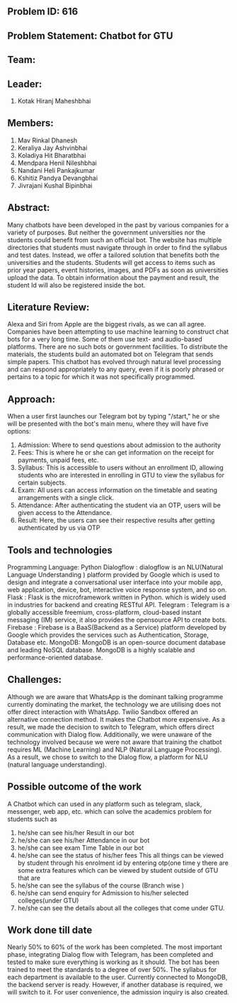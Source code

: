 ## Problem ID: 616

## Problem Statement: Chatbot for GTU

## Team:

## Leader:

1. Kotak Hiranj Maheshbhai

## Members:

1. Mav Rinkal Dhanesh
2. Keraliya Jay Ashvinbhai
3. Koladiya Hit Bharatbhai
4. Mendpara Henil Nileshbhai
5. Nandani Heli Pankajkumar
6. Kshitiz Pandya Devangbhai
7. Jivrajani Kushal Bipinbhai

## Abstract:

Many chatbots have been developed in the past by various companies for a variety of purposes. But neither the government universities nor the students could benefit from such an official bot. The website has multiple directories that students must navigate through in order to find the syllabus and test dates. Instead, we offer a tailored solution that benefits both the universities and the students. Students will get access to items such as prior year papers, event histories, images, and PDFs as soon as universities upload the data. To obtain information about the payment and result, the student Id will also be registered inside the bot.

## Literature Review:

Alexa and Siri from Apple are the biggest rivals, as we can all agree. Companies have been attempting to use machine learning to construct chat bots for a very long time. Some of them use text- and audio-based platforms. There are no such bots or government facilities. To distribute the materials, the students build an automated bot on Telegram that sends simple papers. This chatbot has evolved through natural level processing and can respond appropriately to any query, even if it is poorly phrased or pertains to a topic for which it was not specifically programmed.

## Approach:

When a user first launches our Telegram bot by typing "/start," he or she will be presented with the bot's main menu, where they will have five options:

1. Admission: Where to send questions about admission to the authority
2. Fees: This is where he or she can get information on the receipt for payments, unpaid fees, etc.
3. Syllabus: This is accessible to users without an enrollment ID, allowing students who are interested in enrolling in GTU to view the syllabus for certain subjects.
4. Exam: All users can access information on the timetable and seating arrangements with a single click.
5. Attendance: After authenticating the student via an OTP, users will be given access to the Attendance.
6. Result: Here, the users can see their respective results after getting authenticated by us via OTP

## Tools and technologies

Programming Language: Python
Dialogflow : dialogflow is an NLU(Natural Language Understanding ) platform provided by Google which is used to design and integrate a conversational user interface into your mobile app, web application, device, bot, interactive voice response system, and so on.
Flask : Flask is the microframework written in Python. which is widely used in industries for backend and creating RESTful API.
Telegram : Telegram is a globally accessible freemium, cross-platform, cloud-based instant messaging (IM) service, it also provides the opensource API to create bots.
Firebase : Firebase is a BaaS(Backend as a Service) platform developed by Google which provides the services such as Authentication, Storage, Database etc.
MongoDB: MongoDB is an open-source document database and leading NoSQL database. MongoDB is a highly scalable and performance-oriented database.

## Challenges:

Although we are aware that WhatsApp is the dominant talking programme currently dominating the market, the technology we are utilising does not offer direct interaction with WhatsApp. Twilio Sandbox offered an alternative connection method. It makes the Chatbot more expensive. As a result, we made the decision to switch to Telegram, which offers direct communication with Dialog flow. Additionally, we were unaware of the technology involved because we were not aware that training the chatbot requires ML (Machine Learning) and NLP (Natural Language Processing). As a result, we chose to switch to the Dialog flow, a platform for NLU (natural language understanding).

## Possible outcome of the work

A Chatbot which can used in any platform such as telegram, slack, messenger, web app, etc. which can solve the academics problem for students such as

1. he/she can see his/her Result in our bot
2. he/she can see his/her Attendance in our bot
3. he/she can see exam Time Table in our bot
4. he/she can see the status of his/her fees
   This all things can be viewed by student through his enrolment id by entering otp(one time y
   there are some extra features which can be viewed by student outside of GTU that are
5. he/she can see the syllabus of the course (Branch wise )
6. he/she can send enquiry for Admission to his/her selected colleges(under GTU)
7. he/she can see the details about all the colleges that come under GTU.

## Work done till date

Nearly 50% to 60% of the work has been completed. The most important phase, integrating Dialog flow with Telegram, has been completed and tested to make sure everything is working as it should. The bot has been trained to meet the standards to a degree of over 50%. The syllabus for each department is available to the user. Currently connected to MongoDB, the backend server is ready. However, if another database is required, we will switch to it. For user convenience, the admission inquiry is also created.
